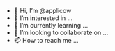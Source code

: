 - 👋 Hi, I’m @applicow
- 👀 I’m interested in ...
- 🌱 I’m currently learning ...
- 💞️ I’m looking to collaborate on ...
- 📫 How to reach me ...

<!---
applicow/applicow is a ✨ special ✨ repository because its `README.md` (this file) appears on your GitHub profile.
You can click the Preview link to take a look at your changes.
--->
